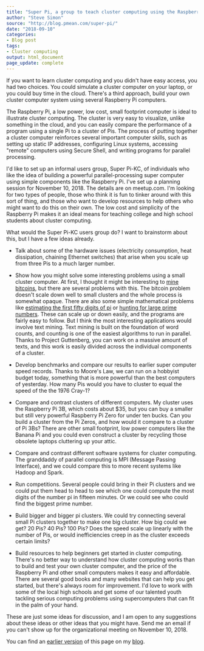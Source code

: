 ```yaml
---
title: "Super Pi, a group to teach cluster computing using the Raspberry Pi"
author: "Steve Simon"
source: "http://blog.pmean.com/super-pi/"
date: "2018-09-10"
categories:
- Blog post
tags:
- Cluster computing
output: html_document
page_update: complete
---
```


If you want to learn cluster computing and you didn't have easy access, you had two choices. You could simulate a cluster computer on your laptop, or you could buy time in the cloud. There's a third approach, build your own cluster computer system using several Raspberry Pi computers.

<!---More--->

The Raspberry Pi, a low power, low cost, small footprint computer is ideal to illustrate cluster computing. The cluster is very easy to visualize, unlike something in the cloud, and you can easily compare the performance of a program using a single Pi to a cluster of Pis. The process of putting together a cluster computer reinforces several important computer skills, such as setting up static IP addresses, configuring Linux systems, accessing "remote" computers using Secure Shell, and writing programs for parallel processing.

I'd like to set up an informal users group, Super Pi-KC, of individuals who like the idea of building a powerful parallel-processing super computer using simple components like the Raspberry Pi. I've set up a planning session for November 10, 2018. The details are on meetup.com. I'm looking for two types of people, those who think it is fun to tinker around with this sort of thing, and those who want to develop resources to help others who might want to do this on their own. The low cost and simplicity of the Raspberry Pi makes it an ideal means for teaching college and high school students about cluster computing.

What would the Super Pi-KC users group do? I want to brainstorm about this, but I have a few ideas already.

-   Talk about some of the hardware issues (electricity consumption, heat dissipation, chaining Ethernet switches) that arise when you scale up from three Pis to a much larger number.

-   Show how you might solve some interesting problems using a small cluster computer. At first, I thought it might be interesting to [mine bitcoins][bit1], but there are several problems with this. The bitcoin problem doesn't scale down well to small clusters and the whole process is somewhat opaque. There are also some simple mathematical problems like [estimating the first fifty digits of pi][dig1] or [hunting for large prime numbers][pri1]. These can scale up or down easily, and the programs are fairly easy to follow. But I think the most interesting applications would involve text mining. Text mining is built on the foundation of word counts, and counting is one of the easiest algorithms to run in parallel. Thanks to Project Guttenberg, you can work on a massive amount of texts, and this work is easily divided across the individual components of a cluster.

-   Develop benchmarks and compare our results to earlier super computer speed records. Thanks to Moore's Law, we can run on a hobbyist budget today, something that is more powerful than the best computers of yesterday. How many Pis would you have to cluster to equal the speed of the the 1976 Cray-1?

-   Compare and contrast clusters of different computers. My cluster uses the Raspberry Pi 3B, which costs about \$35, but you can buy a smaller but still very powerful Raspberry Pi Zero for under ten bucks. Can you build a cluster from the Pi Zeros, and how would it compare to a cluster of Pi 3Bs? There are other small footprint, low power computers like the Banana Pi and you could even construct a cluster by recycling those obsolete laptops cluttering up your attic.

-   Compare and contrast different software systems for cluster computing. The granddaddy of parallel computing is MPI (Message Passing Interface), and we could compare this to more recent systems like Hadoop and Spark.

-   Run competitions. Several people could bring in their Pi clusters and we could put them head to head to see which one could compute the most digits of the number pi in fifteen minutes. Or we could see who could find the biggest prime number.

-   Build bigger and bigger pi clusters. We could try connecting several small Pi clusters together to make one big cluster. How big could we get? 20 Pis? 40 Pis? 100 Pis? Does the speed scale up linearly with the number of Pis, or would inefficiencies creep in as the cluster exceeds certain limits?

-   Build resources to help beginners get started in cluster computing. There's no better way to understand how cluster computing works than to build and test your own cluster computer, and the price of the Raspberry Pi and other small computers makes it easy and affordable. There are several good books and many websites that can help you get started, but there's always room for improvement. I'd love to work with some of the local high schools and get some of our talented youth tackling serious computing problems using supercomputers that can fit in the palm of your hand.

These are just some ideas for discussion, and I am open to any suggestions about these ideas or other ideas that you might have. Send me an email if you can't show up for the organizational meeting on November 10, 2018.

You can find an [earlier version][sim1] of this page on my [blog][sim2].

[sim1]: http://blog.pmean.com/super-pi/
[sim2]: http://blog.pmean.com

[bit1]: https://www.digitaltrends.com/computing/how-to-mine-bitcoin/
[dig1]: https://en.wikipedia.org/wiki/Approximations_of_p
[pri1]: https://arxiv.org/abs/1709.09963